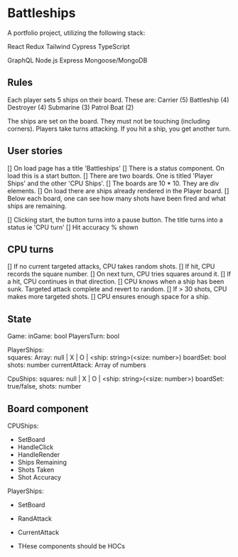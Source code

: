 # Battleships

A portfolio project, utilizing the following stack:

React
Redux
Tailwind
Cypress
TypeScript

GraphQL
Node.js
Express
Mongoose/MongoDB

## Rules
Each player sets 5 ships on their board. These are:
Carrier (5)
Battleship (4)
Destroyer (4)
Submarine (3)
Patrol Boat (2)

The ships are set on the board. They must not be touching (including corners).
Players take turns attacking. If you hit a ship, you get another turn.

## User stories
[] On load page has a title 'Battleships'
[] There is a status component. On load this is a start button.
[] There are two boards. One is titled 'Player Ships' and the other 'CPU Ships'.
[] The boards are 10 * 10. They are div elements.
[] On load there are ships already rendered in the Player board. 
[] Below each board, one can see how many shots have been fired and what ships are remaining. 

[] Clicking start, the button turns into a pause button. The title turns into a status ie 'CPU turn'
[] Hit accuracy % shown

## CPU turns 
[] If no current targeted attacks, CPU takes random shots.
[] If hit, CPU records the square number.
[] On next turn, CPU tries squares around it. 
[] If a hit, CPU continues in that direction.
[] CPU knows when a ship has been sunk. Targeted attack complete and revert to random.
[] If > 30 shots, CPU makes more targeted shots.
[] CPU ensures enough space for a ship.

## State
Game: 
  inGame: bool
  PlayersTurn: bool

PlayerShips:  
  squares: Array: null | X | O | <ship: string>(<size: number>)
  boardSet: bool
  shots: number
  currentAttack: Array of numbers

CpuShips: 
  squares: null | X | O | <ship: string>(<size: number>)
  boardSet: true/false,
  shots: number

## Board component
CPUShips:
* SetBoard
* HandleClick
* HandleRender 
* Ships Remaining
* Shots Taken
* Shot Accuracy

PlayerShips:
* SetBoard
* RandAttack
* CurrentAttack

* THese components should be HOCs